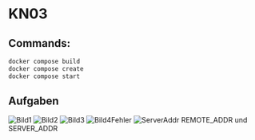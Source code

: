 # KN03

## Commands:

```dockerfile
docker compose build
docker compose create
docker compose start
 ``` 

## Aufgaben
![Bild1](https://github.com/Ilija44/m347/assets/113606362/57ae13bd-d9aa-4955-9fd2-30fac1656fa4)
![Bild2](https://github.com/Ilija44/m347/assets/113606362/9bc713a0-91d3-4376-8826-b5203b24169e)
![Bild3](https://github.com/Ilija44/m347/assets/113606362/85ff07bd-1620-447e-a6d2-39df02f90a01)
![Bild4Fehler](https://github.com/Ilija44/m347/assets/113606362/188c6be1-00c1-4ed8-a552-69c5ecf4ea03)
![ServerAddr](https://github.com/Ilija44/m347/assets/113606362/3962cfa1-fb9c-41ca-ba1e-ef51b1f45e82)
REMOTE_ADDR und SERVER_ADDR












  
  




